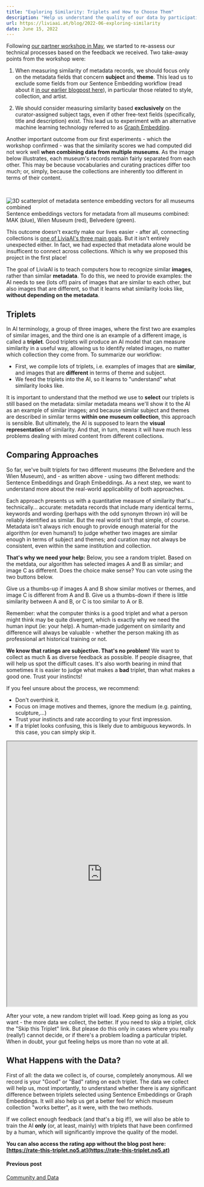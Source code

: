 ```yaml
---
title: "Exploring Similarity: Triplets and How to Choose Them"
description: "Help us understand the quality of our data by participating in a small crowdsourcing experiment."
url: https://liviaai.at/blog/2022-06-exploring-similarity
date: June 15, 2022
---
```


Following [our partner workshop in May](/blog/2022-05-community-data), we started to re-assess our
technical processes based on the feedback we received. Two take-away points from the workshop 
were:

1. When measuring similarity of metadata records, we should focus only on the metadata fields that concern
   __subject__ and __theme__. This lead us to exclude some fields from our Sentence Embedding workflow (read about
   it [in our earlier blogpost here](/blog/2022-04-machines-reading-metadata)), in particular those related to
   style, collection, and artist.

2. We should consider measuring similarity based __exclusively__ on the curator-assigned subject tags, even if 
   other free-text fields (specifically, title and description) exist. This lead us to experiment with an alternative
   machine learning technology referred to as [Graph Embedding](https://towardsdatascience.com/overview-of-deep-learning-on-graph-embeddings-4305c10ad4a4).

Another important outcome from our first experiments - which the workshop confirmed - was that the similarity scores we
had computed did not work well __when combining data from multiple museums__. As the image below illustrates, each museum's records remain fairly separated from each other. This may be because vocabularies and curating practices differ too much; or, simply, because the collections are inherently too different in terms of their content.

<div style="display:flex; justify-content:center; padding-top:30px;">
  <img src="/blog/2022-06-exploring-similarity/3d_sentence_embeddings_all.png" alt="3D scatterplot of metadata sentence embedding vectors for all museums combined" />
</div>
<div style="width:100%" class="image-caption centered">Sentence embeddings vectors for metadata from all museums combined: MAK (blue), Wien Museum (red), Belvedere (green).</div>

This outcome doesn't exactly make our lives easier - after all, connecting collections is [one of LiviaAI's three main 
goals](/blog/2022-04-hello-world). But it isn't entirely unexpected either. In fact, we had expected that metadata alone
would be insufficent to connect across collections. Which is why we proposed this project in the first place!

The goal of LiviaAI is to teach computers how to recognize similar __images__, rather than similar __metadata__. To do this, we need to provide examples: the AI needs to see (lots of!) pairs of images that are similar to each other, but also images that are different, so that it learns what similarity looks like, __without depending on the metadata__.

## Triplets

In AI terminology, a group of three images, where the first two are examples of similar images, and the third one is an example of a different image, is called a __triplet__. Good triplets will produce an AI model that can measure similarity in a useful way, allowing us to identify related images, no matter which collection they come from. To summarize our workflow:

- First, we compile lots of triplets, i.e. examples of images that are __similar__, and images that are __different__ in terms of theme and subject.
- We feed the triplets into the AI, so it learns to "understand" what similarity looks like.

It is important to understand that the method we use to __select__ our triplets is still based on the metadata: similar metadata means we'll show it to the AI as an example of similar images; and because similar subject and themes are described in similar terms __within one museum collection__, this approach is sensible. But ultimately, the AI is supposed to learn the __visual representation__ of similarity. And that, in turn, means it will have much less problems dealing with mixed content from different collections.  

## Comparing Approaches

So far, we've built triplets for two different museums (the Belvedere and the Wien Museum), and - as written above - using two different methods: Sentence Embeddings and Graph Embeddings. As a next step, we want to understand more about the real-world applicability of both approaches.

Each approach presents us with a quantitative measure of similarity that's... technically... accurate: metadata records that include many identical terms, keywords and wording (perhaps with the odd synonym thrown in) will be reliably identified as similar. But the real world isn't that simple, of course. Metadata isn't always rich enough to provide enough material for the algorithm (or even humans!) to judge whether two images are similar enough in terms of subject and themes; and curation may not always be consistent, even within the same institution and collection.

__That's why we need your help:__ Below, you see a random triplet. Based on the metdata, our algorithm has selected images A and B as similar; and image C as different. Does the choice make sense? You can vote using the two buttons below. 

Give us a thumbs-up if images A and B show similar motives or themes, and image C is different from A and B. Give us a thumbs-down if there is little similarity between A and B, or C is too similar to A or B.

Remember: what the computer thinks is a good triplet and what a person might think may be quite divergent, which is exactly why we need the human input (ie: your help). A human-made judgement on similarity and difference will always be valuable - whether the person making ith as professional art historical training or not.

__We know that ratings are subjective. That's no problem!__ We want to collect as much & as diverse feedback 
as possible. If people disagree, that will help us spot the difficult cases. It's also worth bearing in mind that sometimes it is easier to judge what makes a __bad__ triplet, than what makes a good one. Trust your instincts!

If you feel unsure about the process, we recommend:
* Don't overthink it.
* Focus on image motives and themes, ignore the medium (e.g. painting, sculpture,...)
* Trust your instincts and rate according to your first impression.
* If a triplet looks confusing, this is likely due to ambiguous keywords. In this case, you can simply skip it.

<iframe 
  class="exploring-similarity-iframe"
  src="https://rate-this-triplet.no5.at/embed.html"
  style="width:100%; height:700px; margin:0; transform:none;">
</iframe>


After your vote, a new random triplet will load. Keep going as long as you want - the more data we collect, the better. If you need to skip a triplet, click the "Skip this Triplet" link. But please do this only in cases where you really (really!) cannot decide, or if there's a problem loading a particular triplet. When in doubt, your gut feeling helps us more than no vote at all.

## What Happens with the Data?

First of all: the data we collect is, of course, completely anonymous. All we record is your "Good" or "Bad" rating on each triplet. The data we collect will help us, most importantly, to understand whether there is any significant difference between triplets selected using Sentence Embeddings or Graph Embeddings. It will also help us get a better feel for which museum collection "works better", as it were, with the two methods.

If we collect enough feedback (and that's a big if!), we will also be able to train the AI __only__ (or, at least, mainly) with triplets that have been confirmed by a human, which will significantly improve the quality of the model.

__You can also access the rating app without the blog post here: [https://rate-this-triplet.no5.at](https://rate-this-triplet.no5.at)__

<footer>
  <div class="previous-post">
    <h4>Previous post</h4> 
    <a href="/blog/2022-05-community-data/">Community and Data</a>
  </div>
</footer>
